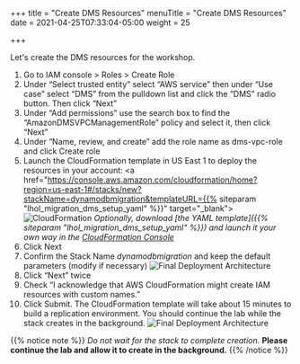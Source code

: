 +++
title = "Create DMS Resources"
menuTitle = "Create DMS Resources"
date = 2021-04-25T07:33:04-05:00
weight = 25

+++

Let's create the DMS resources for the workshop.

1.  Go to IAM console > Roles > Create Role
2.  Under “Select trusted entity” select “AWS service” then under “Use case” select “DMS” from the pulldown list and click the “DMS” radio button. Then click “Next”
3.  Under “Add permissions” use the search box to find the “AmazonDMSVPCManagementRole” policy and select it, then click “Next”
5.  Under “Name, review, and create” add the role name as dms-vpc-role and click Create role
1. Launch the CloudFormation template in US East 1 to deploy the resources in your account:
  <a href="https://console.aws.amazon.com/cloudformation/home?region=us-east-1#/stacks/new?stackName=dynamodbmigration&templateURL={{% siteparam "lhol_migration_dms_setup_yaml" %}}" target="_blank"><img src="/images/cloudformation-launch-stack.png" alt="CloudFormation"/></a>
  *Optionally, download [the YAML template]({{% siteparam "lhol_migration_dms_setup_yaml" %}}) and launch it your own way in the [CloudFormation Console](https://console.aws.amazon.com/cloudformation/home?region=us-east-1#/stacks/create/template)*
9.  Click Next
10. Confirm the Stack Name *dynamodbmigration* and keep the default parameters (modify if necessary)
    ![Final Deployment Architecture](/images/migration18.jpg)
11. Click “Next” twice
12. Check “I acknowledge that AWS CloudFormation might create IAM resources with custom names.”
1.  Click Submit. The CloudFormation template will take about 15 minutes to build a replication environment. You should continue the lab while the stack creates in the background.
    ![Final Deployment Architecture](/images/migration19.jpg)

{{% notice note %}}
_Do not wait for the stack to complete creation._ **Please continue the lab and allow it to create in the background.**
{{% /notice %}}